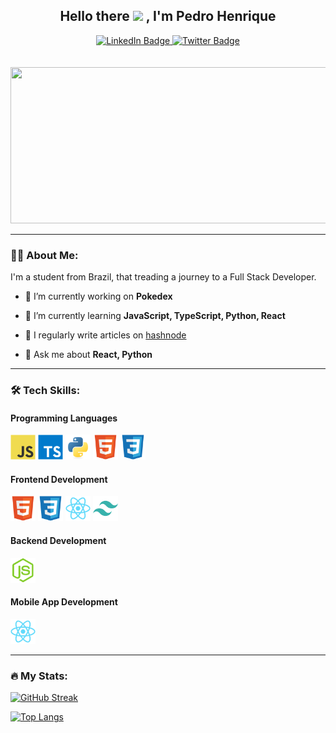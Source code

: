 <div id="header" align="center">
<h2>Hello there <img src="https://media.giphy.com/media/hvRJCLFzcasrR4ia7z/giphy.gif" width="26px"/> , I'm Pedro Henrique</h2>

<div id="badges">
  <a href="https://www.linkedin.com/in/pedrohenriquefrancelino/">
      <img src="https://img.shields.io/badge/LinkedIn-blue?style=for-the-badge&logo=linkedin&logoColor=white" alt="LinkedIn Badge"/>
  </a>
  <a href="https://twitter.com/Peterhfss">
      <img src="https://img.shields.io/badge/Twitter-blue?style=for-the-badge&logo=twitter&logoColor=white" alt="Twitter Badge"/>
  </a>
</div>
<img src="https://komarev.com/ghpvc/?username=peterhfss&style=flat-square&color=blue" alt=""/>
</div>
<br>
<div align="center">
  <img src="https://media.giphy.com/media/dWesBcTLavkZuG35MI/giphy.gif" width="600" height="250"/>
</div>

---

### 👨‍💻 About Me:

I'm a student from Brazil, that treading a journey to a Full Stack Developer.

- 🔭 I’m currently working on **Pokedex**

- 🌱 I’m currently learning **JavaScript, TypeScript, Python, React**

- 📝 I regularly write articles on [hashnode](https://hashnode.com/@pedrohenriquefss)

- 💬 Ask me about **React, Python**

---

### 🛠️ Tech Skills:


#### Programming Languages

<div>
  <img src="./icons/javascript/javascript-original.svg" title="JavaScript" **alt="JavaScript" width="40" height="40"/>
  <img src="./icons/typescript/typescript-original.svg" title="TypeScript" **alt="TypeScript" width="40" height="40"/>
  <img src="./icons/python/python-original.svg" title="Python" **alt="Python" width="40" height="40"/>
  <img src="./icons/html5/html5-original.svg" title="HTML5" **alt="HTML5" width="40" height="40"/>
  <img src="./icons/css3/css3-original.svg" title="CSS3" **alt="CSS3" width="40" height="40"/>
</div>

#### Frontend Development

<div>
  <img src="./icons/html5/html5-original.svg" title="HTML5" **alt="HTML5" width="40" height="40"/>
  <img src="./icons/css3/css3-original.svg" title="CSS3" **alt="CSS3" width="40" height="40"/>
  <img src="./icons/react/react-original.svg" title="React" **alt="React" width="40" height="40"/>
  <img src="./icons/tailwindcss/tailwindcss-plain.svg" title="TailwindCSS" **alt="TailwindCSS" width="40" height="40"/>
</div>

#### Backend Development

<div>
  <img src="./icons/nodejs/nodejs-original.svg" title="NodeJS" **alt="NodeJS" width="40" height="40"/>
</div>

#### Mobile App Development

<div>
  <img src="./icons/react/react-original.svg" title="ReactNative" **alt="ReactNative" width="40" height="40"/>
</div>

<!--
Database

Devops

Backend as a Service(BaaS)

Framework

Testing

Software

Static Site Generators

Game Engines

Other
--->
---

### 🔥 My Stats:

[![GitHub Streak](https://github-readme-streak-stats.herokuapp.com?user=peterhfss&theme=react&hide_border=true&border_radius=10)](https://git.io/streak-stats)

[![Top Langs](https://github-readme-stats.vercel.app/api/top-langs/?username=peterhfss&layout=compact&theme=react&hide_border=true&border_radius=10)](https://github.com/anuraghazra/github-readme-stats)